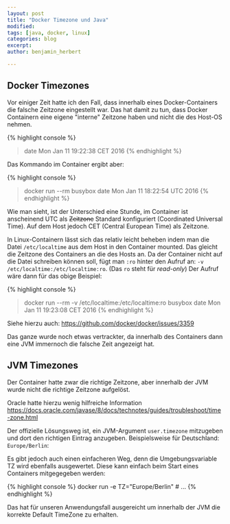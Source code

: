 ```yaml
---
layout: post
title: "Docker Timezone und Java"
modified:
tags: [java, docker, linux]
categories: blog
excerpt:
author: benjamin_herbert

---
```


## Docker Timezones

Vor einiger Zeit hatte ich den Fall, dass innerhalb eines Docker-Containers die falsche Zeitzone eingestellt war. Das hat damit zu tun, dass
Docker Containern eine eigene "interne" Zeitzone haben und nicht die des Host-OS nehmen.

{% highlight console %}
> date
Mon Jan 11 19:22:38 CET 2016
{% endhighlight %}

Das Kommando im Container ergibt aber:

{% highlight console %}
> docker run --rm busybox date
Mon Jan 11 18:22:54 UTC 2016
{% endhighlight %}

Wie man sieht, ist der Unterschied eine Stunde, im Container ist anscheinend UTC als ~~Zeitzone~~ Standard konfiguriert (Coordinated Universal Time). Auf dem Host jedoch CET (Central European Time) als Zeitzone.

In Linux-Containern lässt sich das relativ leicht beheben indem man die Datei `/etc/localtime` aus dem Host in den Container mounted. Das gleicht die Zeitzone des Containers an die des Hosts an. Da der Container nicht 
auf die Datei schreiben können soll, fügt man `:ro` hinter den Aufruf an: `-v /etc/localtime:/etc/localtime:ro`. (Das `ro` steht für *read-only*)
Der Aufruf wäre dann für das obige Beispiel:

{% highlight console %}
> docker run --rm -v /etc/localtime:/etc/localtime:ro busybox date
Mon Jan 11 19:23:08 CET 2016
{% endhighlight %}

Siehe hierzu auch: https://github.com/docker/docker/issues/3359

Das ganze wurde noch etwas vertrackter, da innerhalb des Containers dann eine JVM immernoch die falsche Zeit angezeigt hat.

## JVM Timezones

Der Container hatte zwar die richtige Zeitzone, aber innerhalb der JVM wurde nicht die richtige Zeitzone aufgelöst.

Oracle hatte hierzu wenig hilfreiche Information https://docs.oracle.com/javase/8/docs/technotes/guides/troubleshoot/time-zone.html

Der offizielle Lösungsweg ist, ein JVM-Argument `user.timezone` mitzugeben und dort den richtigen Eintrag anzugeben. Beispielsweise für Deutschland: `Europe/Berlin`:

Es gibt jedoch auch einen einfacheren Weg, denn die Umgebungsvariable TZ wird ebenfalls ausgewertet. Diese kann einfach beim Start eines Containers mitgegegeben werden:

{% highlight console %}
docker run -e TZ="Europe/Berlin" # ...
{% endhighlight %}

Das hat für unseren Anwendungsfall ausgereicht um innerhalb der JVM die korrekte Default TimeZone zu erhalten.
